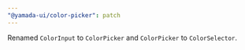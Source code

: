 ```yaml
---
"@yamada-ui/color-picker": patch
---
```


Renamed `ColorInput` to `ColorPicker` and `ColorPicker` to `ColorSelector`.
